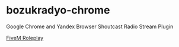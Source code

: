 bozukradyo-chrome
=================

Google Chrome and Yandex Browser Shoutcast Radio Stream Plugin


<a href="https://marmararp.com">FiveM Roleplay</a>
